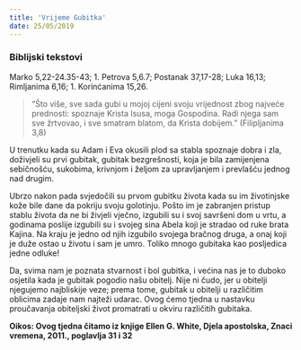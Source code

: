 ```yaml
---
title: 'Vrijeme Gubitka'
date: 25/05/2019
---
```


### Biblijski tekstovi
Marko 5,22-24.35-43; 1. Petrova 5,6.7; Postanak 37,17-28; Luka 16,13; Rimljanima 6,16; 1. Korinćanima 15,26.

> <p></p>
> “Što više, sve sada gubi u mojoj cijeni svoju vrijednost zbog najveće prednosti: spoznaje Krista Isusa, moga Gospodina. Radi njega sam sve žrtvovao, i sve smatram blatom, da Krista dobijem.” (Filipljanima 3,8)

U trenutku kada su Adam i Eva okusili plod sa stabla spoznaje dobra i zla, doživjeli su prvi gubitak, gubitak bezgrešnosti, koja je bila zamijenjena sebičnošću, sukobima, krivnjom i željom za upravljanjem i prevlašću jednog nad drugim.

Ubrzo nakon pada svjedočili su prvom gubitku života kada su im životinjske kože bile dane da pokriju svoju golotinju. Pošto im je zabranjen pristup stablu života da ne bi živjeli vječno, izgubili su i svoj savršeni dom u vrtu, a godinama poslije izgubili su i svojeg sina Abela koji je stradao od ruke brata Kajina. Na kraju je jedno od njih izgubilo svojega bračnog druga, a onaj koji je duže ostao u životu i sam je umro. Toliko mnogo gubitaka kao posljedica jedne odluke!

Da, svima nam je poznata stvarnost i bol gubitka, i većina nas je to duboko osjetila kada je gubitak pogodio našu obitelj. Nije ni čudo, jer u obitelji njegujemo najbliskije veze; prema tome, gubitak u obitelji u različitim oblicima zadaje nam najteži udarac. Ovog ćemo tjedna u nastavku proučavanja obiteljski život promatrati u okviru različitih gubitaka.

**Oikos: Ovog tjedna čitamo iz knjige Ellen G. White, Djela apostolska, Znaci vremena, 2011., poglavlja 31 i 32**
